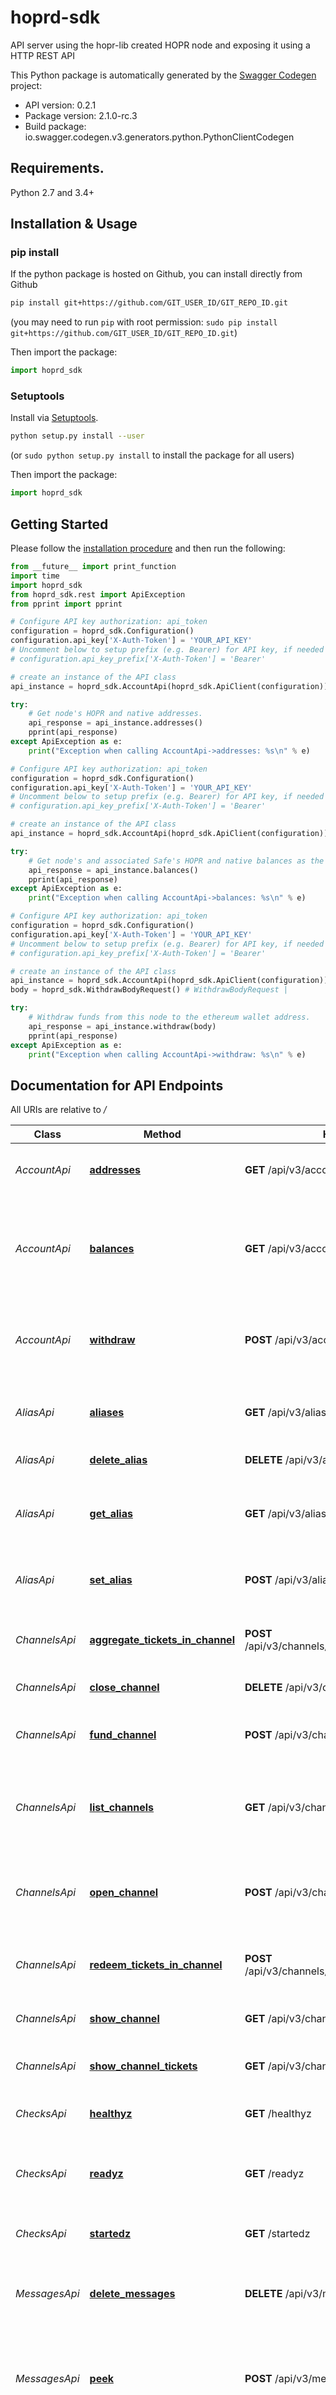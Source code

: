 # hoprd-sdk
API server using the hopr-lib created HOPR node and exposing it using a HTTP REST API

This Python package is automatically generated by the [Swagger Codegen](https://github.com/swagger-api/swagger-codegen) project:

- API version: 0.2.1
- Package version: 2.1.0-rc.3
- Build package: io.swagger.codegen.v3.generators.python.PythonClientCodegen

## Requirements.

Python 2.7 and 3.4+

## Installation & Usage
### pip install

If the python package is hosted on Github, you can install directly from Github

```sh
pip install git+https://github.com/GIT_USER_ID/GIT_REPO_ID.git
```
(you may need to run `pip` with root permission: `sudo pip install git+https://github.com/GIT_USER_ID/GIT_REPO_ID.git`)

Then import the package:
```python
import hoprd_sdk 
```

### Setuptools

Install via [Setuptools](http://pypi.python.org/pypi/setuptools).

```sh
python setup.py install --user
```
(or `sudo python setup.py install` to install the package for all users)

Then import the package:
```python
import hoprd_sdk
```

## Getting Started

Please follow the [installation procedure](#installation--usage) and then run the following:

```python
from __future__ import print_function
import time
import hoprd_sdk
from hoprd_sdk.rest import ApiException
from pprint import pprint

# Configure API key authorization: api_token
configuration = hoprd_sdk.Configuration()
configuration.api_key['X-Auth-Token'] = 'YOUR_API_KEY'
# Uncomment below to setup prefix (e.g. Bearer) for API key, if needed
# configuration.api_key_prefix['X-Auth-Token'] = 'Bearer'

# create an instance of the API class
api_instance = hoprd_sdk.AccountApi(hoprd_sdk.ApiClient(configuration))

try:
    # Get node's HOPR and native addresses.
    api_response = api_instance.addresses()
    pprint(api_response)
except ApiException as e:
    print("Exception when calling AccountApi->addresses: %s\n" % e)

# Configure API key authorization: api_token
configuration = hoprd_sdk.Configuration()
configuration.api_key['X-Auth-Token'] = 'YOUR_API_KEY'
# Uncomment below to setup prefix (e.g. Bearer) for API key, if needed
# configuration.api_key_prefix['X-Auth-Token'] = 'Bearer'

# create an instance of the API class
api_instance = hoprd_sdk.AccountApi(hoprd_sdk.ApiClient(configuration))

try:
    # Get node's and associated Safe's HOPR and native balances as the allowance for HOPR
    api_response = api_instance.balances()
    pprint(api_response)
except ApiException as e:
    print("Exception when calling AccountApi->balances: %s\n" % e)

# Configure API key authorization: api_token
configuration = hoprd_sdk.Configuration()
configuration.api_key['X-Auth-Token'] = 'YOUR_API_KEY'
# Uncomment below to setup prefix (e.g. Bearer) for API key, if needed
# configuration.api_key_prefix['X-Auth-Token'] = 'Bearer'

# create an instance of the API class
api_instance = hoprd_sdk.AccountApi(hoprd_sdk.ApiClient(configuration))
body = hoprd_sdk.WithdrawBodyRequest() # WithdrawBodyRequest | 

try:
    # Withdraw funds from this node to the ethereum wallet address.
    api_response = api_instance.withdraw(body)
    pprint(api_response)
except ApiException as e:
    print("Exception when calling AccountApi->withdraw: %s\n" % e)
```

## Documentation for API Endpoints

All URIs are relative to */*

Class | Method | HTTP request | Description
------------ | ------------- | ------------- | -------------
*AccountApi* | [**addresses**](docs/AccountApi.md#addresses) | **GET** /api/v3/account/addresses | Get node&#x27;s HOPR and native addresses.
*AccountApi* | [**balances**](docs/AccountApi.md#balances) | **GET** /api/v3/account/balances | Get node&#x27;s and associated Safe&#x27;s HOPR and native balances as the allowance for HOPR
*AccountApi* | [**withdraw**](docs/AccountApi.md#withdraw) | **POST** /api/v3/account/withdraw | Withdraw funds from this node to the ethereum wallet address.
*AliasApi* | [**aliases**](docs/AliasApi.md#aliases) | **GET** /api/v3/aliases | Get each previously set alias and its corresponding PeerId
*AliasApi* | [**delete_alias**](docs/AliasApi.md#delete_alias) | **DELETE** /api/v3/aliases/{alias} | Delete an alias.
*AliasApi* | [**get_alias**](docs/AliasApi.md#get_alias) | **GET** /api/v3/aliases/{alias} | Get alias for the PeerId (Hopr address) that have this alias assigned to it.
*AliasApi* | [**set_alias**](docs/AliasApi.md#set_alias) | **POST** /api/v3/aliases | Set alias for a peer with a specific PeerId.
*ChannelsApi* | [**aggregate_tickets_in_channel**](docs/ChannelsApi.md#aggregate_tickets_in_channel) | **POST** /api/v3/channels/{channelId}/tickets/aggregate | Starts aggregation of tickets in the given channel.
*ChannelsApi* | [**close_channel**](docs/ChannelsApi.md#close_channel) | **DELETE** /api/v3/channels/{channelId} | Closes the given channel.
*ChannelsApi* | [**fund_channel**](docs/ChannelsApi.md#fund_channel) | **POST** /api/v3/channels/{channelId}/fund | Funds the given channel with the given amount of HOPR tokens.
*ChannelsApi* | [**list_channels**](docs/ChannelsApi.md#list_channels) | **GET** /api/v3/channels | Lists channels opened to/from this node. Alternatively, it can print all
*ChannelsApi* | [**open_channel**](docs/ChannelsApi.md#open_channel) | **POST** /api/v3/channels | Opens a channel to the given on-chain address with the given initial stake of HOPR tokens.
*ChannelsApi* | [**redeem_tickets_in_channel**](docs/ChannelsApi.md#redeem_tickets_in_channel) | **POST** /api/v3/channels/{channelId}/tickets/redeem | Starts redeeming all tickets in the given channel.
*ChannelsApi* | [**show_channel**](docs/ChannelsApi.md#show_channel) | **GET** /api/v3/channels/{channelId} | Returns information about the given channel.
*ChannelsApi* | [**show_channel_tickets**](docs/ChannelsApi.md#show_channel_tickets) | **GET** /api/v3/channels/{channelId}/tickets | Lists all tickets for the given channel  ID.
*ChecksApi* | [**healthyz**](docs/ChecksApi.md#healthyz) | **GET** /healthyz | Check whether the node is healthy
*ChecksApi* | [**readyz**](docs/ChecksApi.md#readyz) | **GET** /readyz | Check whether the node is ready to accept connections.
*ChecksApi* | [**startedz**](docs/ChecksApi.md#startedz) | **GET** /startedz | Check whether the node is started.
*MessagesApi* | [**delete_messages**](docs/MessagesApi.md#delete_messages) | **DELETE** /api/v3/messages | Delete messages from nodes message inbox.
*MessagesApi* | [**peek**](docs/MessagesApi.md#peek) | **POST** /api/v3/messages/peek | Peek the oldest message currently present in the nodes message inbox.
*MessagesApi* | [**peek_all**](docs/MessagesApi.md#peek_all) | **POST** /api/v3/messages/peek-all | Peek the list of messages currently present in the nodes message inbox, filtered by tag,
*MessagesApi* | [**pop**](docs/MessagesApi.md#pop) | **POST** /api/v3/messages/pop | Get the oldest message currently present in the nodes message inbox.
*MessagesApi* | [**pop_all**](docs/MessagesApi.md#pop_all) | **POST** /api/v3/messages/pop-all | Get the list of messages currently present in the nodes message inbox.
*MessagesApi* | [**send_message**](docs/MessagesApi.md#send_message) | **POST** /api/v3/messages | Send a message to another peer using the given path.
*MessagesApi* | [**size**](docs/MessagesApi.md#size) | **GET** /api/v3/messages/size | Get size of filtered message inbox for a specific tag
*NetworkApi* | [**price**](docs/NetworkApi.md#price) | **GET** /api/v3/network/price | Obtains the current ticket price.
*NodeApi* | [**entry_nodes**](docs/NodeApi.md#entry_nodes) | **GET** /api/v3/node/entryNodes | List all known entry nodes with multiaddrs and eligibility.
*NodeApi* | [**info**](docs/NodeApi.md#info) | **GET** /api/v3/node/info | Get information about this HOPR Node.
*NodeApi* | [**metrics**](docs/NodeApi.md#metrics) | **GET** /api/v3/node/metrics | Retrieve Prometheus metrics from the running node.
*NodeApi* | [**peers**](docs/NodeApi.md#peers) | **GET** /api/v3/node/peers | Lists information for &#x60;connected peers&#x60; and &#x60;announced peers&#x60;.
*NodeApi* | [**version**](docs/NodeApi.md#version) | **GET** /api/v3/node/version | Get release version of the running node.
*PeersApi* | [**ping_peer**](docs/PeersApi.md#ping_peer) | **POST** /api/v3/peers/{peerId}/ping | Directly pings the given peer.
*PeersApi* | [**show_peer_info**](docs/PeersApi.md#show_peer_info) | **GET** /api/v3/peers/{peerId} | Returns transport-related information about the given peer.
*TicketsApi* | [**redeem_all_tickets**](docs/TicketsApi.md#redeem_all_tickets) | **POST** /api/v3/tickets/redeem | Starts redeeming of all tickets in all channels.
*TicketsApi* | [**show_all_tickets**](docs/TicketsApi.md#show_all_tickets) | **GET** /api/v3/tickets | Returns all the tickets in all the channels.
*TicketsApi* | [**show_ticket_statistics**](docs/TicketsApi.md#show_ticket_statistics) | **GET** /api/v3/tickets/statistics | Returns current complete statistics on tickets.

## Documentation For Models

 - [AccountAddressesResponse](docs/AccountAddressesResponse.md)
 - [AccountBalancesResponse](docs/AccountBalancesResponse.md)
 - [AliasPeerIdBodyRequest](docs/AliasPeerIdBodyRequest.md)
 - [AnnouncedPeer](docs/AnnouncedPeer.md)
 - [ApiError](docs/ApiError.md)
 - [ChannelInfoResponse](docs/ChannelInfoResponse.md)
 - [ChannelTicket](docs/ChannelTicket.md)
 - [ChannelsQueryRequest](docs/ChannelsQueryRequest.md)
 - [CloseChannelResponse](docs/CloseChannelResponse.md)
 - [EntryNode](docs/EntryNode.md)
 - [FundBodyRequest](docs/FundBodyRequest.md)
 - [GetMessageBodyRequest](docs/GetMessageBodyRequest.md)
 - [HeartbeatInfo](docs/HeartbeatInfo.md)
 - [MessagePopAllResponse](docs/MessagePopAllResponse.md)
 - [MessagePopResponse](docs/MessagePopResponse.md)
 - [NodeChannel](docs/NodeChannel.md)
 - [NodeChannelsResponse](docs/NodeChannelsResponse.md)
 - [NodeInfoResponse](docs/NodeInfoResponse.md)
 - [NodePeerInfoResponse](docs/NodePeerInfoResponse.md)
 - [NodePeersQueryRequest](docs/NodePeersQueryRequest.md)
 - [NodePeersResponse](docs/NodePeersResponse.md)
 - [NodeTicketStatisticsResponse](docs/NodeTicketStatisticsResponse.md)
 - [NodeVersionResponse](docs/NodeVersionResponse.md)
 - [OpenChannelBodyRequest](docs/OpenChannelBodyRequest.md)
 - [OpenChannelResponse](docs/OpenChannelResponse.md)
 - [PeerIdResponse](docs/PeerIdResponse.md)
 - [PeerInfo](docs/PeerInfo.md)
 - [PingResponse](docs/PingResponse.md)
 - [SendMessageBodyRequest](docs/SendMessageBodyRequest.md)
 - [SendMessageResponse](docs/SendMessageResponse.md)
 - [SizeResponse](docs/SizeResponse.md)
 - [TagQueryRequest](docs/TagQueryRequest.md)
 - [TicketPriceResponse](docs/TicketPriceResponse.md)
 - [WithdrawBodyRequest](docs/WithdrawBodyRequest.md)

## Documentation For Authorization


## api_token

- **Type**: API key
- **API key parameter name**: X-Auth-Token
- **Location**: HTTP header

## bearer_token



## Author

tech@hoprnet.org
